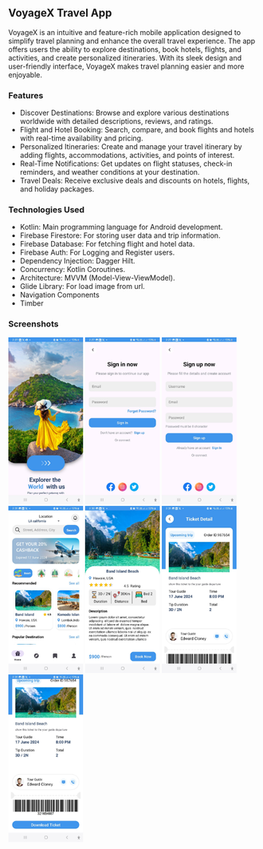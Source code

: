 ## VoyageX Travel App
VoyageX is an intuitive and feature-rich mobile application designed to simplify travel planning and enhance the overall travel experience. The app offers users the ability to explore destinations, book hotels, flights, and activities, and create personalized itineraries. With its sleek design and user-friendly interface, VoyageX makes travel planning easier and more enjoyable.

### Features
* Discover Destinations: Browse and explore various destinations worldwide with detailed descriptions, reviews, and ratings.
* Flight and Hotel Booking: Search, compare, and book flights and hotels with real-time availability and pricing.
* Personalized Itineraries: Create and manage your travel itinerary by adding flights, accommodations, activities, and points of interest.
* Real-Time Notifications: Get updates on flight statuses, check-in reminders, and weather conditions at your destination.
* Travel Deals: Receive exclusive deals and discounts on hotels, flights, and holiday packages.
  
### Technologies Used
* Kotlin: Main programming language for Android development.
* Firebase Firestore: For storing user data and trip information.
* Firebase Database: For fetching flight and hotel data.
* Firebase Auth: For Logging and Register users.
* Dependency Injection: Dagger Hilt.
* Concurrency: Kotlin Coroutines.
* Architecture: MVVM (Model-View-ViewModel).
* Glide Library: For load image from url.
* Navigation Components
* Timber

### Screenshots
<div>
<img src="https://github.com/redaxxxx/VoyageX/blob/master/intro.jpeg" width="150" title="Intro Screen">
<img src="https://github.com/redaxxxx/VoyageX/blob/master/login.jpeg" width="150" title="Login Screen">
<img src="https://github.com/redaxxxx/VoyageX/blob/master/register.jpeg" width="150" title="Register Screen">
<img src="https://github.com/redaxxxx/VoyageX/blob/master/dashboard.jpeg" width="150" title="Dashboard Screen">
<img src="https://github.com/redaxxxx/VoyageX/blob/master/detail.jpeg" width="150" title="Detail Screen">
<img src="https://github.com/redaxxxx/VoyageX/blob/master/ticket%201.jpeg" width="150" title="Detail Ticket Screen">
<img src="https://github.com/redaxxxx/VoyageX/blob/master/ticket%202.jpeg" width="150" title="Detail Ticket Screen">
</div>
